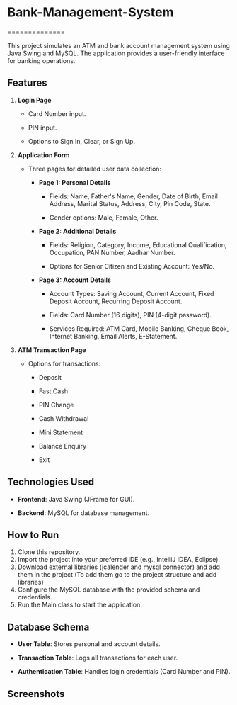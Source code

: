 # Bank-Management-System


==============

This project simulates an ATM and bank account management system using Java Swing and MySQL. The application provides a user-friendly interface for banking operations.

Features
--------

1.  **Login Page**
    
    *   Card Number input.
        
    *   PIN input.
        
    *   Options to Sign In, Clear, or Sign Up.
        
2.  **Application Form**
    
    *   Three pages for detailed user data collection:
        
        *   **Page 1: Personal Details**
            
            *   Fields: Name, Father's Name, Gender, Date of Birth, Email Address, Marital Status, Address, City, Pin Code, State.
                
            *   Gender options: Male, Female, Other.
                
        *   **Page 2: Additional Details**
            
            *   Fields: Religion, Category, Income, Educational Qualification, Occupation, PAN Number, Aadhar Number.
                
            *   Options for Senior Citizen and Existing Account: Yes/No.
                
        *   **Page 3: Account Details**
            
            *   Account Types: Saving Account, Current Account, Fixed Deposit Account, Recurring Deposit Account.
                
            *   Fields: Card Number (16 digits), PIN (4-digit password).
                
            *   Services Required: ATM Card, Mobile Banking, Cheque Book, Internet Banking, Email Alerts, E-Statement.
                
3.  **ATM Transaction Page**
    
    *   Options for transactions:
        
        *   Deposit
            
        *   Fast Cash
            
        *   PIN Change
            
        *   Cash Withdrawal
            
        *   Mini Statement
            
        *   Balance Enquiry
            
        *   Exit
            

Technologies Used
-----------------

*   **Frontend**: Java Swing (JFrame for GUI).
    
*   **Backend**: MySQL for database management.
    

How to Run
----------

1.  Clone this repository.
2.  Import the project into your preferred IDE (e.g., IntelliJ IDEA, Eclipse).
3.  Download external libraries (jcalender and mysql connector) and add them in the project (To add them go to the project structure and add libraries)
4.  Configure the MySQL database with the provided schema and credentials. 
5.  Run the Main class to start the application.

   
    

Database Schema
---------------

*   **User Table**: Stores personal and account details.
    
*   **Transaction Table**: Logs all transactions for each user.
    
*   **Authentication Table**: Handles login credentials (Card Number and PIN).
    

Screenshots
-----------
